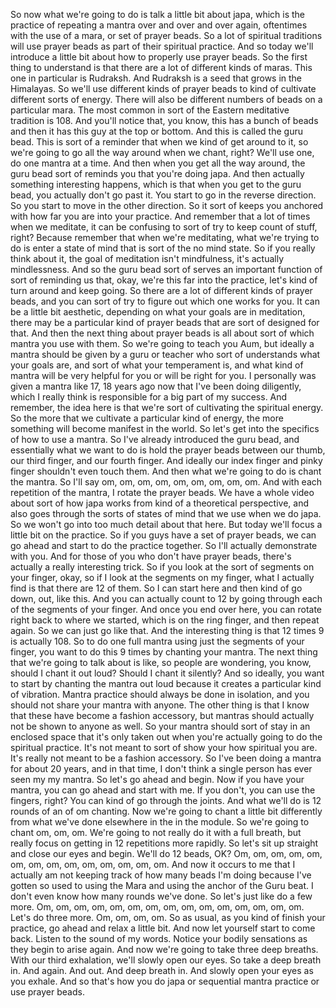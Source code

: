  So now what we're going to do is talk a little bit about japa, which is the practice of repeating a mantra over and over and over again, oftentimes with the use of a mara, or set of prayer beads. So a lot of spiritual traditions will use prayer beads as part of their spiritual practice. And so today we'll introduce a little bit about how to properly use prayer beads. So the first thing to understand is that there are a lot of different kinds of maras. This one in particular is Rudraksh. And Rudraksh is a seed that grows in the Himalayas. So we'll use different kinds of prayer beads to kind of cultivate different sorts of energy. There will also be different numbers of beads on a particular mara. The most common in sort of the Eastern meditative tradition is 108. And you'll notice that, you know, this has a bunch of beads and then it has this guy at the top or bottom. And this is called the guru bead. This is sort of a reminder that when we kind of get around to it, so we're going to go all the way around when we chant, right? We'll use one, do one mantra at a time. And then when you get all the way around, the guru bead sort of reminds you that you're doing japa. And then actually something interesting happens, which is that when you get to the guru bead, you actually don't go past it. You start to go in the reverse direction. So you start to move in the other direction. So it sort of keeps you anchored with how far you are into your practice. And remember that a lot of times when we meditate, it can be confusing to sort of try to keep count of stuff, right? Because remember that when we're meditating, what we're trying to do is enter a state of mind that is sort of the no mind state. So if you really think about it, the goal of meditation isn't mindfulness, it's actually mindlessness. And so the guru bead sort of serves an important function of sort of reminding us that, okay, we're this far into the practice, let's kind of turn around and keep going. So there are a lot of different kinds of prayer beads, and you can sort of try to figure out which one works for you. It can be a little bit aesthetic, depending on what your goals are in meditation, there may be a particular kind of prayer beads that are sort of designed for that. And then the next thing about prayer beads is all about sort of which mantra you use with them. So we're going to teach you Aum, but ideally a mantra should be given by a guru or teacher who sort of understands what your goals are, and sort of what your temperament is, and what kind of mantra will be very helpful for you or will be right for you. I personally was given a mantra like 17, 18 years ago now that I've been doing diligently, which I really think is responsible for a big part of my success. And remember, the idea here is that we're sort of cultivating the spiritual energy. So the more that we cultivate a particular kind of energy, the more something will become manifest in the world. So let's get into the specifics of how to use a mantra. So I've already introduced the guru bead, and essentially what we want to do is hold the prayer beads between our thumb, our third finger, and our fourth finger. And ideally our index finger and pinky finger shouldn't even touch them. And then what we're going to do is chant the mantra. So I'll say om, om, om, om, om, om, om, om, om. And with each repetition of the mantra, I rotate the prayer beads. We have a whole video about sort of how japa works from kind of a theoretical perspective, and also goes through the sorts of states of mind that we use when we do japa. So we won't go into too much detail about that here. But today we'll focus a little bit on the practice. So if you guys have a set of prayer beads, we can go ahead and start to do the practice together. So I'll actually demonstrate with you. And for those of you who don't have prayer beads, there's actually a really interesting trick. So if you look at the sort of segments on your finger, okay, so if I look at the segments on my finger, what I actually find is that there are 12 of them. So I can start here and then kind of go down, out, like this. And you can actually count to 12 by going through each of the segments of your finger. And once you end over here, you can rotate right back to where we started, which is on the ring finger, and then repeat again. So we can just go like that. And the interesting thing is that 12 times 9 is actually 108. So to do one full mantra using just the segments of your finger, you want to do this 9 times by chanting your mantra. The next thing that we're going to talk about is like, so people are wondering, you know, should I chant it out loud? Should I chant it silently? And so ideally, you want to start by chanting the mantra out loud because it creates a particular kind of vibration. Mantra practice should always be done in isolation, and you should not share your mantra with anyone. The other thing is that I know that these have become a fashion accessory, but mantras should actually not be shown to anyone as well. So your mantra should sort of stay in an enclosed space that it's only taken out when you're actually going to do the spiritual practice. It's not meant to sort of show your how spiritual you are. It's really not meant to be a fashion accessory. So I've been doing a mantra for about 20 years, and in that time, I don't think a single person has ever seen my my mantra. So let's go ahead and begin. Now if you have your mantra, you can go ahead and start with me. If you don't, you can use the fingers, right? You can kind of go through the joints. And what we'll do is 12 rounds of an of om chanting. Now we're going to chant a little bit differently from what we've done elsewhere in the in the module. So we're going to chant om, om, om. We're going to not really do it with a full breath, but really focus on getting in 12 repetitions more rapidly. So let's sit up straight and close our eyes and begin. We'll do 12 beads, OK? Om, om, om, om, om, om, om, om, om, om, om, om, om, om. And now it occurs to me that I actually am not keeping track of how many beads I'm doing because I've gotten so used to using the Mara and using the anchor of the Guru beat. I don't even know how many rounds we've done. So let's just like do a few more. Om, om, om, om, om, om, om, om, om, om, om, om, om, om, om. Let's do three more. Om, om, om, om. So as usual, as you kind of finish your practice, go ahead and relax a little bit. And now let yourself start to come back. Listen to the sound of my words. Notice your bodily sensations as they begin to arise again. And now we're going to take three deep breaths. With our third exhalation, we'll slowly open our eyes. So take a deep breath in. And again. And out. And deep breath in. And slowly open your eyes as you exhale. And so that's how you do japa or sequential mantra practice or use prayer beads.